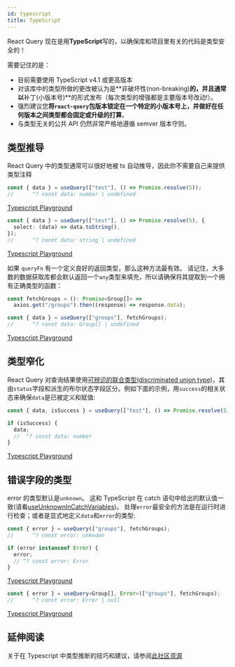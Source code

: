 ```yaml
---
id: typescript
title: TypeScript
---
```


React Query 现在是用**TypeScript**写的，以确保库和项目里有关的代码是类型安全的！

需要记住的是：

- 目前需要使用 TypeScript v4.1 或更高版本
- 对该库中的类型所做的更改被认为是**非破坏性(non-breaking)**的，并且通常以**补丁(小版本号)**的形式发布（每次类型的增强都是主要版本号改动!）。
- 强烈建议您**将`react-query`包版本锁定在一个特定的小版本号上，并做好在任何版本之间类型都会固定或升级的打算**。
- 与类型无关的公共 API 仍然非常严格地遵循 semver 版本守则。

## 类型推导

React Query 中的类型通常可以很好地被 ts 自动推导，因此你不需要自己来提供类型注释

```ts
const { data } = useQuery(["test"], () => Promise.resolve(5));
//      ^? const data: number | undefined
```

[Typescript Playground](https://www.typescriptlang.org/play?#code/JYWwDg9gTgLgBAbzgVwM4FMCKz1QJ5wC+cAZlBCHAORToCGAxjALQCOO+VAsAFC8MQAdqnhIAJnRh0icALwoM2XHgAUAbSqDkIAEa4qAXQA0cFQEo5APjgAFciGAYAdLVQQANgDd0KgKxmzXgB6ILgw8IA9AH5eIA)

```ts
const { data } = useQuery(["test"], () => Promise.resolve(5), {
  select: (data) => data.toString(),
});
//      ^? const data: string | undefined
```

[Typescript Playground](https://www.typescriptlang.org/play?#code/JYWwDg9gTgLgBAbzgVwM4FMCKz1QJ5wC+cAZlBCHAORToCGAxjALQCOO+VAsAFC8MQAdqnhIAJnRh0icALwoM2XHgAUAbSox0IqgF0ANHBUBKOQD44ABXIhgGAHS1UEADYA3dCoCsxw0gwu6EwAXHASUuZhknT2MBAAyjBQwIIA5iaExrwA9Nlw+QUAegD8vEA)

如果 `queryFn` 有一个定义良好的返回类型，那么这种方法最有效。
请记住，大多数的数据获取库都会默认返回一个`any`类型来填充，所以请确保将其提取到一个拥有正确类型的函数：

```ts
const fetchGroups = (): Promise<Group[]> =>
  axios.get("/groups").then((response) => response.data);

const { data } = useQuery(["groups"], fetchGroups);
//      ^? const data: Group[] | undefined
```

[Typescript Playground](https://www.typescriptlang.org/play?#code/JYWwDg9gTgLgBAbzgVwM4FMCKz1QJ5wC+cAZlBCHAORToCGAxjALQCOO+VAsAFCiSw4dAB7AIqUuUpURY1Nx68YeMOjgBxcsjBwAvIjjAAJgC44AO2QgARriK9eDCOdTwS6GAwAWmiNon6ABQAlGYAClLAGAA8vtoA2gC6AHx6qbLiAHQA5h6BVAD02Vpg8sGZMF7o5oG0qJAuarqpdQ0YmUZ0MHTBDjxOLvBInd1EeigY2Lh4gfFUxX6lVIkANKQe3nGlvTwFBXAHhwB6APxwA65wI3RmW0lwAD4o5kboJMDm6Ea8QA)

## 类型窄化

React Query 对查询结果使用[可辨识的联合类型(discriminated union type)](https://www.typescriptlang.org/docs/handbook/typescript-in-5-minutes-func.html#discriminated-unions)，其由`status`字段和派生的布尔状态字段区分。例如下面的示例，用`success`的相关状态来确保`data`是已被定义和赋值:

```ts
const { data, isSuccess } = useQuery(["test"], () => Promise.resolve(5));

if (isSuccess) {
  data;
  //  ^? const data: number
}
```

[Typescript Playground](https://www.typescriptlang.org/play?#code/JYWwDg9gTgLgBAbzgVwM4FMCKz1QJ5wC+cAZlBCHAORToCGAxjALQCOO+VAsAFC8MQAdqnhIAJnRh0ANHGCoAysgYN0qVETgBeFBmy48ACgDaVGGphUAurMMBKbQD44ABXIh56AHS1UEADYAbuiGAKx2dry8wCRwhvJKKmqoDgi8cBlwElK8APS5GQB6APy8hLxAA)

## 错误字段的类型

error 的类型默认是`unknown`。
这和 TypeScript 在 catch 语句中给出的默认值一致(请看[useUnknownInCatchVariables](https://devblogs.microsoft.com/typescript/announcing-typescript-4-4/#use-unknown-catch-variables))。
处理`error`最安全的方法是在运行时进行检查；或者是显式地定义`data`和`error`的类型:

```ts
const { error } = useQuery(["groups"], fetchGroups);
//      ^? const error: unknown

if (error instanceof Error) {
  error;
  // ^? const error: Error
}
```

[Typescript Playground](https://www.typescriptlang.org/play?#code/JYWwDg9gTgLgBAbzgVwM4FMCKz1QJ5wC+cAZlBCHAORToCGAxjALQCOO+VAsAFCiSw4dAB7AIqUuUpURY1Nx68YeMOjgBxcsjBwAvIjjAAJgC44AO2QgARriK9eDCOdTwS6GAwAWmiNon6ABQAlGYAClLAGAA8vtoA2gC6AHx6qbLiAHQA5h6BVAD02Vpg8sGZMF7o5oG0qJAuarqpdQ0YmUZ0MHTBDjxOLvBIuORQRHooGNi4eIHxVMV+pVSJADSkHt5xpb08BQVwh0cAegD8fcAkcIEj0IaDdOYM6BBXAKJQo8GIvIe3ULx9nAzrxCEA)

```ts
const { error } = useQuery<Group[], Error>(["groups"], fetchGroups);
//      ^? const error: Error | null
```

[Typescript Playground](https://www.typescriptlang.org/play?#code/JYWwDg9gTgLgBAbzgVwM4FMCKz1QJ5wC+cAZlBCHAORToCGAxjALQCOO+VAsAFCiSw4dAB7AIqUuUpURY1Nx68YeMOjgBxcsjBwAvIjjAAJgC44AO2QgARriK9eDCOdTwS6GAwAWmiNon6ABQAlGYAClLAGAA8vtoA2gC6AHx6qbLiAHQA5h6BVAD02Vpg8sGZMF7o5oG0qJAuarqpdQ0YmUZ0MHTBDjxOLvBIuORQRHooGNi4eLElSQA0cACiUKPJgfFUxX6lVIlL7p4+Jai9PAUFcNc3AHoA-LxAA)

## 延伸阅读

关于在 Typescript 中类型推断的技巧和建议，请参阅[此社区资源](https://tanstack.com/query/v4/docs/community/tkdodos-blog#6-react-query-and-typescript)
